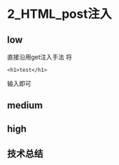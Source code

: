 # 2_HTML_post注入

## low
  直接沿用get注入手法
  将
  ```
  <h1>test</h1>
  ```
  输入即可

## medium

## high

## 技术总结
